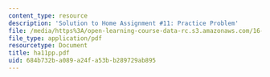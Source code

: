 ```yaml
---
content_type: resource
description: 'Solution to Home Assignment #11: Practice Problem'
file: /media/https%3A/open-learning-course-data-rc.s3.amazonaws.com/16-20-structural-mechanics-fall-2002/684b732ba089a24fa53bb289729ab895_ha11pp.pdf
file_type: application/pdf
resourcetype: Document
title: ha11pp.pdf
uid: 684b732b-a089-a24f-a53b-b289729ab895
---
```


